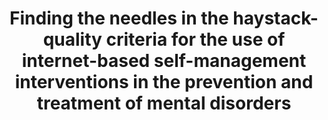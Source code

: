 --- 
abstract: '' 
authors: 
 - JP Klein
 -  C Knaevelsrud
 -  M Bohus
 -  admin
 -  G Gerlinger
 -  K Guenther
 -  ...
doi: '' 
featured: false 
publication: '*Fortschritte der Neurologie-Psychiatrie*, 247' 
publication_short: '' 
publishDate: '2019-01-01' 
title: 'Finding the needles in the haystack- quality criteria for the use of internet-based self-management interventions in the prevention and treatment of mental disorders' 
url_code: '' 
url_dataset: '' 
url_pdf: '' 
url_poster: '' 
url_project: '' 
url_slides: '' 
url_source: '' 
url_video: '' 
---